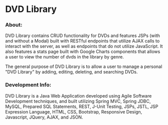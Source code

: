 # DVD Library

### About:

DVD Library contains CRUD functionality for DVDs and features JSPs (with and without a Modal) built with RESTful endpoints that utilize AJAX calls to interact with the server, as well as endpoints that do not utilize JavaScript. It also features a stats page built with Google Charts components that allows a user to view the number of dvds in the library by genre.

The general purpose of DVD Library is to allow a user to manage a personal "DVD Library" by adding, editing, deleting, and searching DVDs. 


### Development Info:

DVD Library is a Java Web Application developed using Agile Software Development techniques, and built utilizing Spring MVC, Spring JDBC, MySQL, Prepared SQL Statements, REST, J-Unit Testing, JSPs, JSTL, JSP Expression Language, HTML, CSS, Bootstrap, Responsive Design, Javascript, JQuery, AJAX, and JSON.

